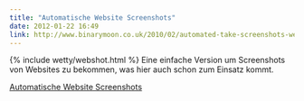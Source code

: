 ```yaml
---
title: "Automatische Website Screenshots"
date: 2012-01-22 16:49
link: http://www.binarymoon.co.uk/2010/02/automated-take-screenshots-website-free/
---
```

{% include wetty/webshot.html %} Eine einfache Version um Screenshots von Websites zu bekommen, was hier auch schon zum Einsatz kommt.

[Automatische Website Screenshots](http://www.binarymoon.co.uk/2010/02/automated-take-screenshots-website-free/)
